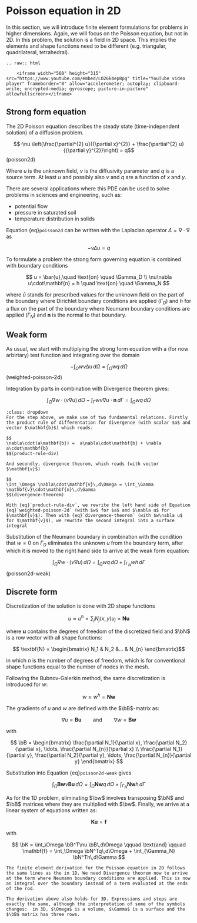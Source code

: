 $\newcommand{\beps}{\boldsymbol\varepsilon}$
$\newcommand{\bsig}{\boldsymbol\sigma}$
$\newcommand{\ud}{d}$
$\newcommand{\us}{\mathrm{s}}$
$\newcommand{\ba}{\mathbf{a}}$
$\newcommand{\bb}{\mathbf{b}}$
$\newcommand{\bc}{\mathbf{c}}$
$\newcommand{\bt}{\mathbf{t}}$
$\newcommand{\bu}{\mathbf{u}}$
$\newcommand{\bw}{\mathbf{w}}$
$\newcommand{\bN}{\mathbf{N}}$
$\newcommand{\bB}{\mathbf{B}}$
$\newcommand{\bD}{\mathbf{D}}$
$\newcommand{\bK}{\mathbf{K}}$
$\newcommand{\pder}[2]{\frac{\partial #1}{\partial #2}}$
$\newcommand{\iD}{\boldsymbol{\mathcal{D}}}$


# Poisson equation in 2D

In this section, we will introduce finite element formulations for problems in higher dimensions. Again, we will focus on the Poisson equation, but not in 2D. In this problem, the solution is a field in 2D space. This implies the elements and shape functions need to be different (e.g. triangular, quadrilateral, tetrahedral). 

```{eval-rst}
.. raw:: html

    <iframe width="560" height="315" src="https://www.youtube.com/embed/LO26k4ep8pg" title="YouTube video player" frameborder="0" allow="accelerometer; autoplay; clipboard-write; encrypted-media; gyroscope; picture-in-picture" allowfullscreen></iframe>
```

## Strong form equation 

The 2D Poisson equation describes the steady state (time-independent solution) of a diffusion problem.

$$-\nu \left(\frac{\partial^{2} u}{{\partial x}^{2}} + \frac{\partial^{2} u}{{\partial y}^{2}}\right) = q$$ (poisson2d)

Where $u$ is the unknown field, $\nu$ is the diffusivity parameter and $q$ is a source term. At least $u$ and possibly also $\nu$ and $q$ are a function of $x$ and $y$. 

There are several applications where this PDE can be used to solve problems in sciences and engineering, such as:
- potential flow
- pressure in saturated soil
- temperature distribution in solids

Equation {eq}`poisson2d` can be written with the Laplacian operator $\Delta = \nabla\cdot\nabla$ as 

$$ -\nu\Delta u = q $$

To formulate a problem the strong form governing equation is combined with boundary conditions

$$
u = \bar{u},\quad \text{on} \quad \Gamma_D \\
\nu\nabla u\cdot\mathbf{n} = h \quad \text{on} \quad \Gamma_N
$$

where $\bar{u}$ stands for prescribed values for the unknown field on the part of the boundary where Dirichlet boundary conditions are applied ($\Gamma_D$) and $h$ for a flux on the part of the boundary where Neumann boundary conditions are applied ($\Gamma_N$) and $\mathbf{n}$ is the normal to that boundary. 




## Weak form

As usual, we start with multiplying the strong form equation with a (for now arbirtary) test function and integrating over the domain

$$
-\int_\Omega w\nu \Delta u\,d\Omega = \int_\Omega wq\,d\Omega
$$(weighted-poisson-2d)

Integration by parts in combination with Divergence theorem gives:

$$
\int_\Omega \nabla w\cdot(\nu\nabla u)\,d\Omega  - \int_{\Gamma} w\nu\nabla u\cdot\mathbf{n}\,d\Gamma = \int_\Omega wq\,d\Omega
$$

```{admonition} Integration by parts / Divergence theorem
:class: dropdown
For the step above, we make use of two fundamental relations. Firstly the product rule of differentation for divergence (with scalar $a$ and vector $\mathbf{b}$) which reads:

$$
\nabla\cdot(a\mathbf{b}) =  a\nabla\cdot\mathbf{b} + \nabla a\cdot\mathbf{b} 
$$(product-rule-div)

And secondly, divergence theorom, which reads (with vector $\mathbf{v}$)

$$
\int_\Omega \nabla\cdot\mathbf{v}\,d\Omega = \int_\Gamma \mathbf{v}\cdot\mathbf{n}\,d\Gamma
$$(divergence-theorem)

With {eq}`product-rule-div`, we rewrite the left hand side of Equation {eq}`weighted-poisson-2d` (with $w$ for $a$ and $\nabla u$ for $\mathbf{v}$). Then with {eq}`divergence-theorem` (with $w\nabla u$ for $\mathbf{v}$), we rewrite the second integral into a surface integral

```

Substitution of the Neumann boundary in combination with the condition that $w=0$ on $\Gamma_D$ eliminates the unknown $u$ from the boundary term, after which it is moved to the right hand side to arrive at the weak form equation:

$$
\int_\Omega \nabla w\cdot(\nu\nabla u)\,d\Omega = \int_\Omega wq\,d\Omega + \int_{\Gamma_N} wh\,d\Gamma 
$$(poisson2d-weak)

## Discrete form

Discretization of the solution is done with 2D shape functions

$$
u \approx u^h = \sum_j N_j(x,y) u_j = \mathbf{Nu}
$$

where $\textbf{u}$ contains the degrees of freedom of the discretized field and $\bN$ is a row vector with all shape functions:

$$  \textbf{N} = \begin{bmatrix}  N_1  & N_2 &... & N_{n} \end{bmatrix}$$

in which $n$ is the number of degrees of freedom, which is for conventional shape functions equal to the number of nodes in the mesh. 

Following the Bubnov-Galerkin method, the same discretization is introduced for $w$:

$$
w \approx w^h = \mathbf{Nw}
$$

The gradients of $u$ and $w$ are defined with the $\bB$-matrix as:

$$
\nabla{u} = \mathbf{Bu} \qquad \text{and} \qquad \nabla{w} = \mathbf{Bw} 
$$

with

$$
\bB = \begin{bmatrix} \frac{\partial N_1}{\partial x}, \frac{\partial N_2}{\partial x}, \ldots, \frac{\partial N_{n}}{\partial x} \\ \frac{\partial N_1}{\partial y}, \frac{\partial N_2}{\partial y}, \ldots, \frac{\partial N_{n}}{\partial y} \end{bmatrix}
$$

Substitution into Equation {eq}`poisson2d-weak` gives

$$
\int_\Omega \mathbf{Bw}\nu \mathbf{Bu}\,d\Omega = \int_\Omega \mathbf{Nw}q\,d\Omega + \int_{\Gamma_N} \mathbf{Nw}h\,d\Gamma
$$

As for the 1D problem, eliminating $\bw$ involves transposing $\bN$ and $\bB$ matrices where they are multiplied with $\bw$. Finally, we arrive at a linear system of equations written as:

$$
\mathbf{Ku} = \mathbf{f}
$$

with

$$
\bK = \int_\Omega \bB^T\nu \bB\,d\Omega \qquad \text{and} \qquad \mathbf{f} = \int_\Omega \bN^Tq\,d\Omega + \int_{\Gamma_N} \bN^Th\,d\Gamma
$$


```{admonition} Poisson equation in 1D vs 2D vs 3D
The finite element derivation for the Poisson equation in 2D follows the same lines as the in 1D. We need Divergence theorem now to arrive at the term where Neumann boundary conditions are applied. This is now an integral over the boundary instead of a term evaluated at the ends of the rod. 

The derivation above also holds for 3D. Expressions and steps are exactly the same, although the interpretation of some of the symbols changes:  in 3D, $\Omega$ is a volume, $\Gamma$ is a surface and the $\bB$ matrix has three rows.
```



